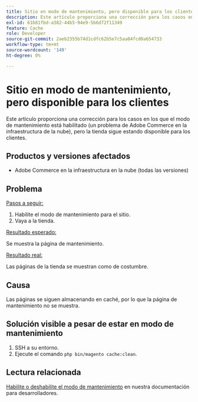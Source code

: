 ```yaml
---
title: Sitio en modo de mantenimiento, pero disponible para los clientes
description: Este artículo proporciona una corrección para los casos en los que el modo de mantenimiento está habilitado (un problema de Adobe Commerce en la infraestructura de la nube), pero la tienda sigue estando disponible para los clientes.
exl-id: 61b81fbd-a382-44b5-94e9-5b6d72f11349
feature: Cache
role: Developer
source-git-commit: 2aeb2355b74d1cdfc62b5e7c5aa04fcd0a654733
workflow-type: tm+mt
source-wordcount: '149'
ht-degree: 0%

---
```


# Sitio en modo de mantenimiento, pero disponible para los clientes

Este artículo proporciona una corrección para los casos en los que el modo de mantenimiento está habilitado (un problema de Adobe Commerce en la infraestructura de la nube), pero la tienda sigue estando disponible para los clientes.

## Productos y versiones afectados

* Adobe Commerce en la infraestructura en la nube (todas las versiones)

## Problema

<u>Pasos a seguir:</u>

1. Habilite el modo de mantenimiento para el sitio.
1. Vaya a la tienda.

<u>Resultado esperado:</u>

Se muestra la página de mantenimiento.

<u>Resultado real:</u>

Las páginas de la tienda se muestran como de costumbre.

## Causa

Las páginas se siguen almacenando en caché, por lo que la página de mantenimiento no se muestra.

## Solución visible a pesar de estar en modo de mantenimiento

1. SSH a su entorno.
1. Ejecute el comando `php bin/magento cache:clean`.

## Lectura relacionada

[Habilite o deshabilite el modo de mantenimiento](https://experienceleague.adobe.com/en/docs/commerce-operations/installation-guide/tutorials/maintenance-mode) en nuestra documentación para desarrolladores.
